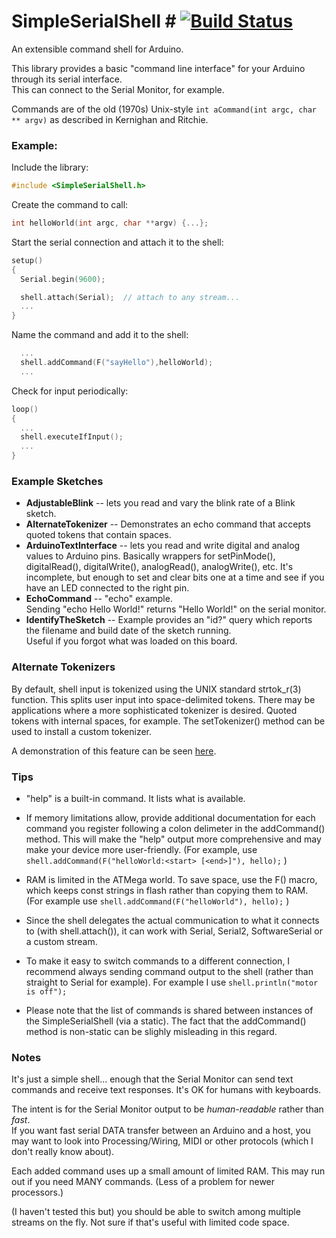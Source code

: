 # SimpleSerialShell # [![Build Status](https://travis-ci.com/philj404/SimpleSerialShell.svg?branch=master)](https://travis-ci.com/philj404/SimpleSerialShell)
An extensible command shell for Arduino.

This library provides a basic "command line interface" for your Arduino through its serial interface.  
This can connect to the Serial Monitor, for example.

Commands are of the old (1970s) Unix-style
` int aCommand(int argc, char ** argv) ` as described in Kernighan and Ritchie.

### Example:
Include the library:
```cpp
#include <SimpleSerialShell.h>
```

Create the command to call:
```cpp
int helloWorld(int argc, char **argv) {...};

```

Start the serial connection and attach it to the shell:

```cpp
setup()
{
  Serial.begin(9600);

  shell.attach(Serial);  // attach to any stream...
  ...
}
 ```
Name the command and add it to the shell:
```cpp
  ...
  shell.addCommand(F("sayHello"),helloWorld);
  ...
```

Check for input periodically:
```cpp
loop()
{
  ...
  shell.executeIfInput();
  ...
}
 ```

### Example Sketches
* **AdjustableBlink**
-- lets you read and vary the blink rate of a Blink sketch.
* **AlternateTokenizer**
-- Demonstrates an echo command that accepts quoted tokens that contain spaces.
* **ArduinoTextInterface**
-- lets you read and write digital and analog values to Arduino pins.  Basically wrappers for setPinMode(), digitalRead(), digitalWrite(), analogRead(), analogWrite(), etc.
It's incomplete, but enough to set and clear bits one at a time and see if you have an LED connected to the right pin.
* **EchoCommand** -- "echo" example.  
Sending "echo Hello World!" returns "Hello World!" on the serial monitor.
* **IdentifyTheSketch** -- Example provides an "id?" query which reports the filename and build date of the sketch running.  
Useful if you forgot what was loaded on this board.

### Alternate Tokenizers

By default, shell input is tokenized using the UNIX standard strtok_r(3) function.  This splits user input into space-delimited tokens. There may be applications where a more sophisticated tokenizer is desired. Quoted tokens with internal spaces, for example.  The setTokenizer() method can be used to install a custom tokenizer.

A demonstration of this feature can be seen [here](examples/AlternateTokenizer).

### Tips

* "help" is a built-in command.  It lists what is available.

* If memory limitations allow, provide additional documentation for each command you register following a colon delimeter in the addCommand() method.  This will make the "help" output more comprehensive and
may make your device more user-friendly.  (For example, use `shell.addCommand(F("helloWorld:<start> [<end>]"), hello);` )

* RAM is limited in the ATMega world.  To save space, use the F() macro, which keeps const strings in flash
rather than copying them to RAM.  (For example use `shell.addCommand(F("helloWorld"), hello);` )

* Since the shell delegates the actual communication to what it connects to
(with shell.attach()), it can work with Serial, Serial2, SoftwareSerial or
a custom stream.

* To make it easy to switch commands to a different connection, I recommend always
sending command output to the shell
(rather than straight to Serial for example).  For example I use `shell.println("motor is off");`

* Please note that the list of commands is shared between instances
of the SimpleSerialShell (via a static).  The fact that the addCommand() method
is non-static can be slighly misleading in this regard.

### Notes

It's just a simple shell... enough that the Serial Monitor can send text
commands and receive text responses.  It's OK for humans with keyboards.

The intent is for the Serial Monitor output to be _human-readable_ rather than _fast_.  
If you want fast serial DATA transfer between an Arduino and a host, 
 you may want to look into Processing/Wiring, MIDI or other protocols
(which I don't really know about).

Each added command uses up a small amount of limited RAM.  This may run out
if you need MANY commands.  (Less of a problem for newer processors.)


(I haven't tested this but) you should be able to switch among multiple
streams on the fly.  Not sure if that's useful with limited code space.

